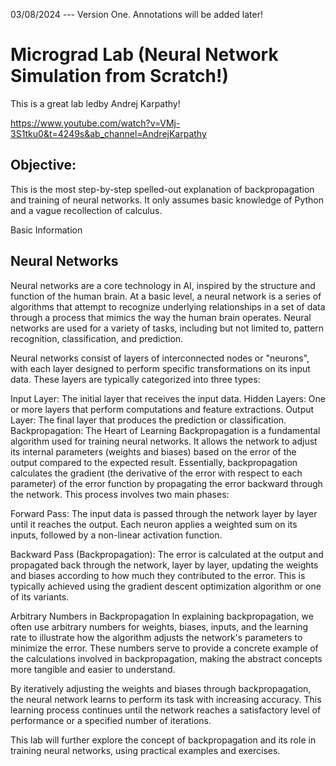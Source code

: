 03/08/2024 --- Version One. Annotations will be added later!


# Micrograd Lab (Neural Network Simulation from Scratch!)
This is a great lab ledby Andrej Karpathy!

https://www.youtube.com/watch?v=VMj-3S1tku0&t=4249s&ab_channel=AndrejKarpathy

## Objective:

This is the most step-by-step spelled-out explanation of backpropagation and training of neural networks. It only assumes basic knowledge of Python and a vague recollection of calculus.

Basic Information

## Neural Networks

Neural networks are a core technology in AI, inspired by the structure and function of the human brain. At a basic level, a neural network is a series of algorithms that attempt to recognize underlying relationships in a set of data through a process that mimics the way the human brain operates. Neural networks are used for a variety of tasks, including but not limited to, pattern recognition, classification, and prediction.

Neural networks consist of layers of interconnected nodes or "neurons", with each layer designed to perform specific transformations on its input data. These layers are typically categorized into three types:

Input Layer: The initial layer that receives the input data.
Hidden Layers: One or more layers that perform computations and feature extractions.
Output Layer: The final layer that produces the prediction or classification.
Backpropagation: The Heart of Learning
Backpropagation is a fundamental algorithm used for training neural networks. It allows the network to adjust its internal parameters (weights and biases) based on the error of the output compared to the expected result. Essentially, backpropagation calculates the gradient (the derivative of the error with respect to each parameter) of the error function by propagating the error backward through the network. This process involves two main phases:

Forward Pass: The input data is passed through the network layer by layer until it reaches the output. Each neuron applies a weighted sum on its inputs, followed by a non-linear activation function.

Backward Pass (Backpropagation): The error is calculated at the output and propagated back through the network, layer by layer, updating the weights and biases according to how much they contributed to the error. This is typically achieved using the gradient descent optimization algorithm or one of its variants.

Arbitrary Numbers in Backpropagation
In explaining backpropagation, we often use arbitrary numbers for weights, biases, inputs, and the learning rate to illustrate how the algorithm adjusts the network's parameters to minimize the error. These numbers serve to provide a concrete example of the calculations involved in backpropagation, making the abstract concepts more tangible and easier to understand.

By iteratively adjusting the weights and biases through backpropagation, the neural network learns to perform its task with increasing accuracy. This learning process continues until the network reaches a satisfactory level of performance or a specified number of iterations.

This lab will further explore the concept of backpropagation and its role in training neural networks, using practical examples and exercises.
